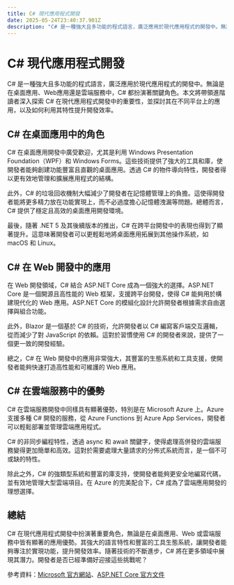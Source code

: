 ```yaml
---
title: C# 現代應用程式開發
date: 2025-05-24T23:40:37.901Z
description: "C# 是一種強大且多功能的程式語言，廣泛應用於現代應用程式的開發中。無論是在桌面應用、Web應用還是雲端服務中，C# 都扮演著關鍵角色。本文將帶領進階讀者深入探索 C# 在現代應用程式開發中的重要性，並探討其在不同平台上的應用，以及如何利用其特性提升開發效率。"
---
```


# C# 現代應用程式開發

C# 是一種強大且多功能的程式語言，廣泛應用於現代應用程式的開發中。無論是在桌面應用、Web應用還是雲端服務中，C# 都扮演著關鍵角色。本文將帶領進階讀者深入探索 C# 在現代應用程式開發中的重要性，並探討其在不同平台上的應用，以及如何利用其特性提升開發效率。

## C# 在桌面應用中的角色

C# 在桌面應用開發中廣受歡迎，尤其是利用 Windows Presentation Foundation（WPF）和 Windows Forms。這些技術提供了強大的工具和庫，使開發者能夠創建功能豐富且直觀的桌面應用。透過 C# 的物件導向特性，開發者得以更有效地管理和擴展應用程式的結構。

此外，C# 的垃圾回收機制大幅減少了開發者在記憶體管理上的負擔。這使得開發者能將更多精力放在功能實現上，而不必過度擔心記憶體洩漏等問題。總體而言，C# 提供了穩定且高效的桌面應用開發環境。

最後，隨著 .NET 5 及其後續版本的推出，C# 在跨平台開發中的表現也得到了顯著提升。這意味著開發者可以更輕鬆地將桌面應用拓展到其他操作系統，如 macOS 和 Linux。

## C# 在 Web 開發中的應用

在 Web 開發領域，C# 結合 ASP.NET Core 成為一個強大的選擇。ASP.NET Core 是一個開源且高性能的 Web 框架，支援跨平台開發，使得 C# 能夠用於構建現代化的 Web 應用。ASP.NET Core 的模組化設計允許開發者根據需求自由選擇與組合功能。

此外，Blazor 是一個基於 C# 的技術，允許開發者以 C# 編寫客戶端交互邏輯，從而減少了對 JavaScript 的依賴。這對於習慣使用 C# 的開發者來說，提供了一個更一致的開發經驗。

總之，C# 在 Web 開發中的應用非常強大，其豐富的生態系統和工具支援，使開發者能夠快速打造高性能和可維護的 Web 應用。

## C# 在雲端服務中的優勢

C# 在雲端服務開發中同樣具有顯著優勢，特別是在 Microsoft Azure 上。Azure 支援多種 C# 開發的服務，從 Azure Functions 到 Azure App Services，開發者可以輕鬆部署並管理雲端應用程式。

C# 的非同步編程特性，透過 async 和 await 關鍵字，使得處理高併發的雲端服務變得更加簡單和高效。這對於需要處理大量請求的分佈式系統而言，是一個不可或缺的特性。

除此之外，C# 的強類型系統和豐富的庫支持，使開發者能夠更安全地編寫代碼，並有效地管理大型雲端項目。在 Azure 的完美配合下，C# 成為了雲端應用開發的理想選擇。

## 總結

C# 在現代應用程式開發中扮演著重要角色，無論是在桌面應用、Web 或雲端服務中皆有顯著的應用優勢。其強大的語言特性和豐富的工具生態系統，讓開發者能夠專注於實現功能，提升開發效率。隨著技術的不斷進步，C# 將在更多領域中展現其潛力。開發者是否已經準備好迎接這些挑戰呢？

參考資料：[Microsoft 官方網站](https://learn.microsoft.com/)、[ASP.NET Core 官方文件](https://docs.microsoft.com/en-us/aspnet/core/)